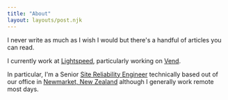 ```yaml
---
title: "About"
layout: layouts/post.njk
---
```


I never write as much as I wish I would but there's a handful of articles you can read.

I currently work at [Lightspeed](https://www.lightspeedhq.com/), particularly working on [Vend](https://www.vendhq.com/nz/).

In particular, I'm a Senior [Site Reliability Engineer](https://en.wikipedia.org/wiki/Site_Reliability_Engineering) technically based out of our office in [Newmarket, New Zealand](https://en.wikipedia.org/wiki/Newmarket,_New_Zealand) although I generally work remote most days.
